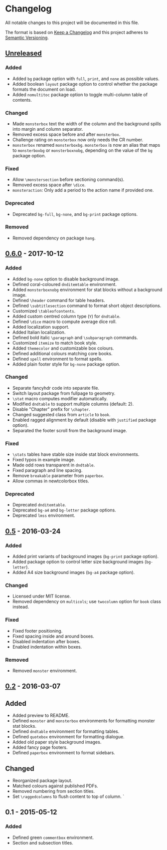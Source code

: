 # Changelog
All notable changes to this project will be documented in this file.

The format is based on [Keep a Changelog](http://keepachangelog.com/en/1.0.0/)
and this project adheres to [Semantic Versioning](http://semver.org/spec/v2.0.0.html).

## [Unreleased]

### Added

* Added `bg` package option with `full`, `print`, and `none` as possible values.
* Added boolean `layout` package option to control whether the package formats the document on load.
* Added `nomultitoc` package option to toggle multi-column table of contents.

### Changed

* Made `monsterbox` text the width of the column and the background spills into margin and column separator.
* Removed excess space before and after `monsterbox`.
* Challenge rating on `monsterbox` now only needs the CR number.
* `monsterbox` renamed `monsterboxbg`. `monsterbox` is now an alias that maps to `monsterboxbg` or `monsterboxnobg`, depending on the value of the `bg` package option.

### Fixed

* Allow `\monstersection` before sectioning command(s).
* Removed excess space after `\dice`.
* `monsteraction`: Only add a period to the action name if provided one.

### Deprecated

* Deprecated `bg-full`, `bg-none`, and `bg-print` package options.

### Removed

* Removed dependency on package `hang`.

## [0.6.0] - 2017-10-12

### Added

* Added `bg-none` option to disable background image.
* Defined coral-coloured `dnditemtable` environment.
* Added `monsterboxnobg` environment for stat blocks without a background image.
* Defined `\header` command for table headers.
* Defined `\subtitlesection` command to format short object descriptions.
* Customized `\tableofcontents`.
* Added custom centred column type (`Y`) for `dndtable`.
* Defined `\dice` macro to compute average dice roll.
* Added localization support.
* Added Italian localization.
* Defined bold italic `\paragraph` and `\subparagraph` commands.
* Customized `itemize` to match book style.
* Added `themecolor` and customizable box colours.
* Defined additional colours matching core books.
* Defined `spell` environment to format spells.
* Added plain footer style for `bg-none` package option.

### Changed

* Separate fancyhdr code into separate file.
* Switch layout package from fullpage to geometry.
* `\stat` macro computes modifier automatically.
* Modified `dndtable` to support multiple columns (default: 2).
* Disable "Chapter" prefix for `\chapter`.
* Changed suggested class from `article` to `book`.
* Enabled ragged alignment by default (disable with `justified` package option).
* Separated the footer scroll from the background image.

### Fixed

* `\stats` tables have stable size inside stat block environments.
* Fixed typos in example image.
* Made odd rows transparent in `dndtable`.
* Fixed paragraph and line spacing.
* Remove `breakable` parameter from `paperbox`.
* Allow commas in newtcolorbox titles.

### Deprecated

* Deprecated `dnditemtable`.
* Deprecated `bg-a4` and `bg-letter` package options.
* Deprecated `lmss` environment.

## [0.5] - 2016-03-24

### Added

* Added print variants of background images (`bg-print` package option).
* Added package option to control letter size background images (`bg-letter`).
* Added A4 size background images (`bg-a4` package option).

### Changed

* Licensed under MIT license.
* Removed dependency on `multicols`; use `twocolumn` option for `book` class instead.

### Fixed

* Fixed footer positioning.
* Fixed spacing inside and around boxes.
* Disabled indentation after boxes.
* Enabled indentation within boxes.

### Removed

* Removed `monster` environment.

## [0.2] - 2016-03-07

## Added

* Added preview to README.
* Defined `monster` and `monsterbox` environments for formatting monster stat blocks.
* Defined `dndtable` environment for formatting tables.
* Defined `quotebox` environment for formatting dialogue.
* Added old paper style background images.
* Added fancy page footers.
* Defined `paperbox` environment to format sidebars.

## Changed

* Reorganized package layout.
* Matched colours against published PDFs.
* Removed numbering from section titles.
* Set `\raggedcolumns` to flush content to top of column.
`
## 0.1 - 2015-05-12

### Added

* Defined green `commentbox` environment.
* Section and subsection titles.

[Unreleased]: https://github.com/evanbergeron/DND-5e-LaTeX-Template/compare/v0.6.0...HEAD
[0.6.0]: https://github.com/evanbergeron/DND-5e-LaTeX-Template/compare/v0.5...v0.6.0
[0.5]: https://github.com/evanbergeron/DND-5e-LaTeX-Template/compare/v0.2...v0.5
[0.2]: https://github.com/evanbergeron/DND-5e-LaTeX-Template/compare/v0.1...v0.2
